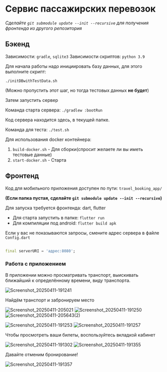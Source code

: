 # Сервис пассажирских перевозок

_Сделайте `git submodule update --init --recursive` для получения фронтенда из другого репозитория_

## Бэкенд

Зависимости:
`gradle`, `sqlite3`
Зависимости скриптов:
`python 3.9`

Для начала работы надо инициировать базу данных, для этого выполните скрипт:

`./initDBwithTestData.sh`

(Можно пропустить этот шаг, но тогда тестовых данных **не будет**)

Затем запустить сервер

Команда старта сервера: `./gradlew :bootRun`

Код сервера находится здесь, в текущей папке.

Команда для теста:
`./test.sh`

Для использования docker контейнера:

1. `build-docker.sh` - Для сборки(спросит желаете ли вы иметь тестовые данные)
2. `start-docker.sh` - Старта

## Фронтенд

Код для мобильного приложения доступен по пути:
`travel_booking_app/`

**(Если папка пустая, сделайте `git submodule update --init --recursive`)**

Для запуска требуется фронтенда:
dart, flutter

- Для старта запустить в папке: `flutter run`
- Для компиляции под android: `flutter build apk`

Если у вас не показываются запросы, смените адрес сервера в файле `Config.dart`

```dart

final serverURI = 'адрес:8080';

```

### Работа с приложением

В приложении можно просматривать транспорт, выискивать ближайший к определённому времени, виду транспорта.

![Screenshot_20250411-191241](https://github.com/user-attachments/assets/33432e14-dd74-4e78-ae40-aaa05491d031)

Найдём транспорт и забронируем место

![Screenshot_20250411-205021](https://github.com/user-attachments/assets/791c1a6b-ee1d-4ffd-9f74-127ca1b3dd81)
![Screenshot_20250411-191250](https://github.com/user-attachments/assets/88289733-0d4f-43cd-aa62-1ac7d5563487)
![Screenshot_20250411-205643(2)](https://github.com/user-attachments/assets/1166e33b-969a-4d54-9db8-990e925376f3)

![Screenshot_20250411-191253](https://github.com/user-attachments/assets/f2050dbd-ac69-4ea0-ba1c-508e7a7e1976)
![Screenshot_20250411-191257](https://github.com/user-attachments/assets/8e29e6ae-80e2-4c64-ab15-adc4015f9ffc)

Чтобы просмотреть ваши билеты, воспользуйтесь вкладкой кабинет

![Screenshot_20250411-191302](https://github.com/user-attachments/assets/9d5b37d4-52b9-4f76-b23c-9e3c855cc289)
![Screenshot_20250411-191355](https://github.com/user-attachments/assets/8bec3eea-1b90-4441-89a8-87be0c19b1e4)

Давайте отменим бронирование!

![Screenshot_20250411-191357](https://github.com/user-attachments/assets/2558052d-efd0-40e4-acae-e61150767d89)
